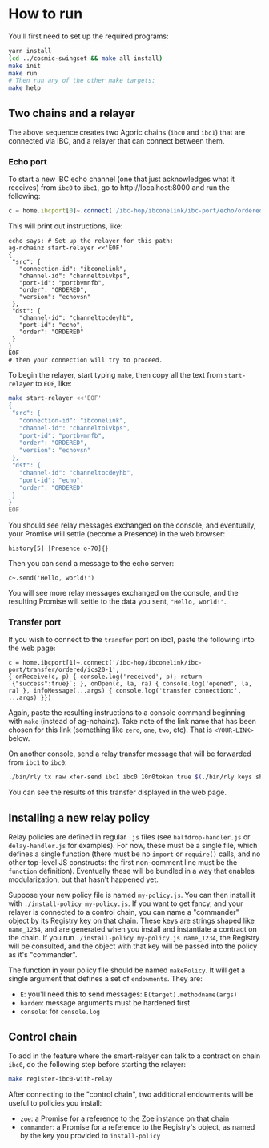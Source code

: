 # How to run

You'll first need to set up the required programs:

```sh
yarn install
(cd ../cosmic-swingset && make all install)
make init
make run
# Then run any of the other make targets:
make help
```

## Two chains and a relayer

The above sequence creates two Agoric chains (`ibc0` and `ibc1`) that are
connected via IBC, and a relayer that can connect between them.

### Echo port

To start a new IBC echo channel (one that just acknowledges what it receives)
from `ibc0` to `ibc1`, go to http://localhost:8000 and run the following:

```js
c = home.ibcport[0]~.connect('/ibc-hop/ibconelink/ibc-port/echo/ordered/echovsn', home.agent.text('echo'))
```

This will print out instructions, like:

```
echo says: # Set up the relayer for this path:
ag-nchainz start-relayer <<'EOF'
{
 "src": {
   "connection-id": "ibconelink",
   "channel-id": "channeltoivkps",
   "port-id": "portbvmnfb",
   "order": "ORDERED",
   "version": "echovsn"
 },
 "dst": {
   "channel-id": "channeltocdeyhb",
   "port-id": "echo",
   "order": "ORDERED"
 }
}
EOF
# then your connection will try to proceed.
```

To begin the relayer, start typing `make`, then copy all the text from
`start-relayer` to `EOF`, like:

```sh
make start-relayer <<'EOF'
{
 "src": {
   "connection-id": "ibconelink",
   "channel-id": "channeltoivkps",
   "port-id": "portbvmnfb",
   "order": "ORDERED",
   "version": "echovsn"
 },
 "dst": {
   "channel-id": "channeltocdeyhb",
   "port-id": "echo",
   "order": "ORDERED"
 }
}
EOF
```

You should see relay messages exchanged on the console, and eventually, your
Promise will settle (become a Presence) in the web browser:

```
history[5] [Presence o-70]{}
```

Then you can send a message to the echo server:

```
c~.send('Hello, world!')
```

You will see more relay messages exchanged on the console, and the resulting
Promise will settle to the data you sent, `"Hello, world!"`.

### Transfer port

If you wish to connect to the `transfer` port on ibc1, paste the following into the web page:

```
c = home.ibcport[1]~.connect('/ibc-hop/ibconelink/ibc-port/transfer/ordered/ics20-1',
{ onReceive(c, p) { console.log('received', p); return `{"success":true}`; }, onOpen(c, la, ra) { console.log('opened', la,
ra) }, infoMessage(...args) { console.log('transfer connection:',
...args) }})
```

Again, paste the resulting instructions to a console command beginning with
`make` (instead of ag-nchainz). Take note of the link name that has been chosen
for this link (something like `zero`, `one`, `two`, etc). That is `<YOUR-LINK>`
below.

On another console, send a relay transfer message that will be forwarded from
`ibc1` to `ibc0`:

```sh
./bin/rly tx raw xfer-send ibc1 ibc0 10n0token true $(./bin/rly keys show ibc0 -a` -p <YOUR-LINK>)
```

You can see the results of this transfer displayed in the web page.

## Installing a new relay policy

Relay policies are defined in regular `.js` files (see `halfdrop-handler.js` or
`delay-handler.js` for examples). For now, these must be a single file, which
defines a single function (there must be no `import` or `require()` calls, and
no other top-level JS constructs: the first non-comment line must be the
`function` definition). Eventually these will be bundled in a way that enables
modularization, but that hasn't happened yet.

Suppose your new policy file is named `my-policy.js`. You can then install it
with `./install-policy my-policy.js`. If you want to get fancy, and your
relayer is connected to a control chain, you can name a "commander" object by
its Registry key on that chain. These keys are strings shaped like
`name_1234`, and are generated when you install and instantiate a contract on
the chain. If you run `./install-policy my-policy.js name_1234`, the Registry
will be consulted, and the object with that key will be passed into the
policy as it's "commander".

The function in your policy file should be named `makePolicy`. It will get a
single argument that defines a set of `endowments`. They are:

* `E`: you'll need this to send messages: `E(target).methodname(args)`
* `harden`: message arguments must be hardened first
* `console`: for `console.log`

## Control chain

To add in the feature where the smart-relayer can talk to a contract on chain
`ibc0`, do the following step before starting the relayer:

```sh
make register-ibc0-with-relay
```

After connecting to the "control chain", two additional endowments
will be useful to policies you install:

* `zoe`: a Promise for a reference to the Zoe instance on that chain
* `commander`: a Promise for a reference to the Registry's object, as named
  by the key you provided to `install-policy`
